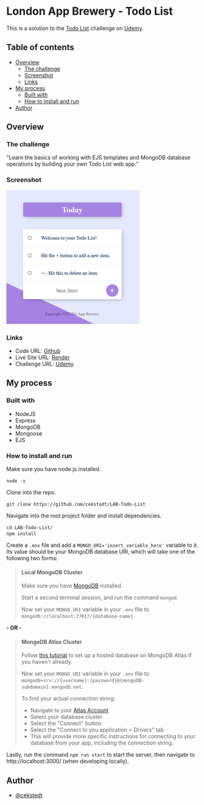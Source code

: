 # London App Brewery - Todo List

This is a solution to the [Todo List](https://www.udemy.com/course/the-complete-web-development-bootcamp/learn/lecture/12384810) challenge on [Udemy](https://www.udemy.com/course/the-complete-web-development-bootcamp/).

## Table of contents

- [Overview](#overview)
  - [The challenge](#the-challenge)
  - [Screenshot](#screenshot)
  - [Links](#links)
- [My process](#my-process)
  - [Built with](#built-with)
  - [How to install and run](#how-to-install-and-run)
- [Author](#author)

## Overview

### The challenge

"Learn the basics of working with EJS templates and MongoDB database operations by building your own Todo List web app."

### Screenshot

![Screenshot](./thumbnail.png)

### Links

- Code URL: [Github](https://github.com/cekstedt/LAB-Todo-List)
- Live Site URL: [Render](https://todo-list-7ih3.onrender.com/)
- Challenge URL: [Udemy](https://www.udemy.com/course/the-complete-web-development-bootcamp/learn/lecture/12384810)

## My process

### Built with

- NodeJS
- Express
- MongoDB
- Mongoose
- EJS

### How to install and run

Make sure you have node.js installed.
```
node -v
```

Clone into the repo.
```
git clone https://github.com/cekstedt/LAB-Todo-List
```

Navigate into the root project folder and install dependencies.
```
cd LAB-Todo-List/
npm install
```

Create a `.env` file and add a `MONGO_URI='insert_variable_here'` variable to it. Its value should be your MongoDB database URI, which will take one of the following two forms:

> #### Local MongoDB Cluster
>
> Make sure you have [MongoDB](https://www.mongodb.com/docs/manual/installation/) installed.
> 
> Start a second terminal session, and run the command `mongod`.
> 
> Now set your `MONGO_URI` variable in your `.env` file to `mongodb://localhost:27017/{database-name}`.

**- OR -**

> #### MongoDB Atlas Cluster
> 
> Follow [this tutorial](https://www.freecodecamp.org/news/get-started-with-mongodb-atlas/) to set up a hosted database on MongoDB Atlas if you haven't already.
> 
> Now set your `MONGO_URI` variable in your `.env` file to `mongodb+srv://{username}:{password}@{mongoDB-subdomain}.mongodb.net`.
> 
> To find your actual connection string:
> - Navigate to your [Atlas Account](www.mongodb.com)
> - Select your database cluster
> - Select the "Connect" button
> - Select the "Connect to you application > Drivers" tab
> - This will provide more specific instructions for connecting to your database from your app, including the connection string.

Lastly, run the command `npm run start` to start the server, then navigate to http://localhost:3000/ (when developing locally).

## Author

- [@cekstedt](https://github.com/cekstedt)
